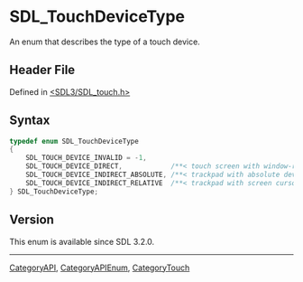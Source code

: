 # SDL_TouchDeviceType

An enum that describes the type of a touch device.

## Header File

Defined in [<SDL3/SDL_touch.h>](https://github.com/libsdl-org/SDL/blob/main/include/SDL3/SDL_touch.h)

## Syntax

```c
typedef enum SDL_TouchDeviceType
{
    SDL_TOUCH_DEVICE_INVALID = -1,
    SDL_TOUCH_DEVICE_DIRECT,            /**< touch screen with window-relative coordinates */
    SDL_TOUCH_DEVICE_INDIRECT_ABSOLUTE, /**< trackpad with absolute device coordinates */
    SDL_TOUCH_DEVICE_INDIRECT_RELATIVE  /**< trackpad with screen cursor-relative coordinates */
} SDL_TouchDeviceType;
```

## Version

This enum is available since SDL 3.2.0.

----
[CategoryAPI](CategoryAPI), [CategoryAPIEnum](CategoryAPIEnum), [CategoryTouch](CategoryTouch)

